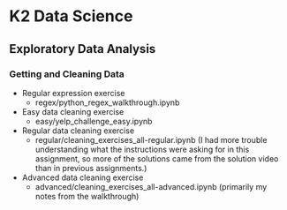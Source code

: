 # K2 Data Science
## Exploratory Data Analysis
### Getting and Cleaning Data

* Regular expression exercise
  - regex/python_regex_walkthrough.ipynb
* Easy data cleaning exercise
  - easy/yelp_challenge_easy.ipynb
* Regular data cleaning exercise
  - regular/cleaning_exercises_all-regular.ipynb (I had more trouble understanding what the instructions were asking for in this assignment, so more of the solutions came from the solution video than in previous assignments.)
* Advanced data cleaning exercise
  - advanced/cleaning_exercises_all-advanced.ipynb (primarily my notes from the walkthrough)
